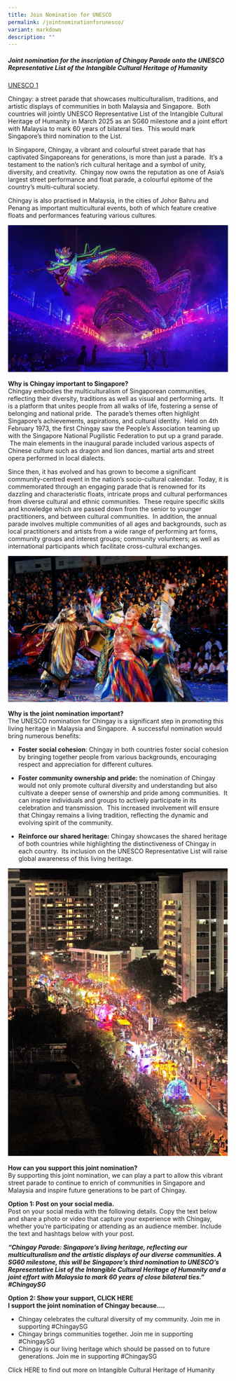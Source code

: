 ```yaml
---
title: Join Nomination for UNESCO
permalink: /jointnominationforunesco/
variant: markdown
description: ""
---
```

##### **Joint nomination for the inscription of Chingay Parade onto the UNESCO Representative List of the Intangible Cultural Heritage of Humanity**

[UNESCO 1](/images/UNESCO_P1.png)

Chingay: a street parade that showcases multiculturalism, traditions, and artistic displays of communities in both Malaysia and Singapore. &nbsp;Both countries will jointly UNESCO Representative List of the Intangible Cultural Heritage of Humanity in March 2025 as an SG60 milestone and a joint effort with Malaysia to mark 60 years of bilateral ties. &nbsp;This would mark Singapore’s third nomination to the List.&nbsp;

In Singapore, Chingay, a vibrant and colourful street parade that has captivated Singaporeans for generations, is more than just a parade. &nbsp;It’s a testament to the nation’s rich cultural heritage and a symbol of unity, diversity, and creativity. &nbsp;Chingay now owns the reputation as one of Asia’s largest street performance and float parade, a colourful epitome of the country’s multi-cultural society.&nbsp;

Chingay is also practised in Malaysia, in the cities of Johor Bahru and Penang as important multicultural events, both of which feature creative floats and performances featuring various cultures.  

![UNESCO 2](/images/UNESCO_P2.png)

**Why is Chingay important to Singapore?** <br>
Chingay embodies the multiculturalism of Singaporean communities, reflecting their diversity, traditions as well as visual and performing arts. &nbsp;It is a platform that unites people from all walks of life, fostering a sense of belonging and national pride. &nbsp;The parade’s themes often highlight Singapore’s achievements, aspirations, and cultural identity. &nbsp;Held on 4th February 1973, the first Chingay saw the People’s Association teaming up with the Singapore National Pugilistic Federation to put up a grand parade. &nbsp;The main elements in the inaugural parade included various aspects of Chinese culture such as dragon and lion dances, martial arts and street opera performed in local dialects.&nbsp;&nbsp;&nbsp;

Since then, it has evolved and has grown to become a significant community-centred event in the nation’s socio-cultural calendar. &nbsp;Today, it is commemorated through an engaging parade that is renowned for its dazzling and characteristic floats, intricate props and cultural performances from diverse cultural and ethnic communities.&nbsp; These require specific skills and knowledge which are passed down from the senior to younger practitioners, and between cultural communities.&nbsp; In addition, the annual parade involves multiple communities of all ages and backgrounds, such as local practitioners and artists from a wide range of performing art forms, community groups and interest groups; community volunteers; as well as international participants which facilitate cross-cultural exchanges.

![UNESCO 3](/images/UNESCO_P3.png)

**Why is the joint nomination important?** <br>
The UNESCO nomination for Chingay is a significant step in promoting this living heritage in Malaysia and Singapore.&nbsp; A successful nomination would bring numerous benefits:

* **Foster social cohesion**: Chingay in both countries foster social cohesion by bringing together people from various backgrounds, encouraging respect and appreciation for different cultures.&nbsp;&nbsp;

* **Foster community ownership and pride:** the nomination of Chingay would not only promote cultural diversity and understanding but also cultivate a deeper sense of ownership and pride among communities. &nbsp;It can inspire individuals and groups to actively participate in its celebration and transmission. &nbsp;This increased involvement will ensure that Chingay remains a living tradition, reflecting the dynamic and evolving spirit of the community.&nbsp;

* **Reinforce our shared heritage:** Chingay showcases the shared heritage of both countries while highlighting the distinctiveness of Chingay in each country. &nbsp;Its inclusion on the UNESCO Representative List will raise global awareness of this living heritage.

![UNESCO 4](/images/UNESCO_P4.png)

**How can you support this joint nomination?** <br>
By supporting this joint nomination, we can play a part to allow this vibrant street parade to continue to enrich of communities in Singapore and Malaysia and inspire future generations to be part of Chingay.<br>

**Option 1: Post on your social media.**
<br> 
Post on your social media with the following details. Copy the text below and share a photo or video that capture your experience with Chingay, whether you’re participating or attending as an audience member. Include the text and hashtags below with your post. <br>

**_“Chingay Parade: Singapore’s living heritage, reflecting our multiculturalism and the artistic displays of our diverse communities. A SG60 milestone, this will be Singapore’s third nomination to UNESCO’s Representative List of the Intangible Cultural Heritage of Humanity and a joint effort with Malaysia to mark 60 years of close bilateral ties.”  #ChingaySG_** <br>

**Option 2: Show your support, CLICK HERE**
<br> 
**I support the joint nomination of Chingay because....**<br>

* Chingay celebrates the cultural diversity of my community. Join me in supporting #ChingaySG<br>
* Chingay brings communities together. Join me in supporting #ChingaySG<br>
* Chingay is our living heritage which should be passed on to future generations. Join me in supporting #ChingaySG

Click HERE to find out more on Intangible Cultural Heritage of Humanity